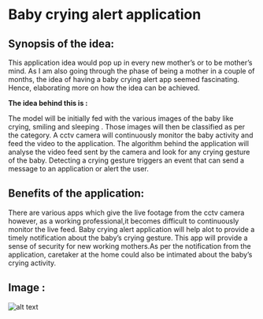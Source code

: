 # Baby crying alert application 

## Synopsis of the idea:

This application idea would pop up in every new mother’s or to be mother’s mind. As I am also going through the phase of being a mother in a couple of months, the idea of having a baby crying alert app seemed fascinating. Hence, elaborating more on how the idea can be achieved.

**The idea behind this is :**

The model will be initially fed with the various images of the baby like crying, smiling and sleeping . Those images will then be classified as per the category. 
A cctv camera will continuously monitor the baby activity and feed the video to the application. The algorithm behind the application will analyse the video feed sent by the camera and look for any crying gesture of the baby.
Detecting a crying gesture triggers an event that can send a message to an application or alert the user.

## Benefits of the application:

There are various apps which give the live footage from the cctv camera however, as a working professional,it becomes difficult to continuously monitor the live feed.  Baby crying alert application will help alot to provide a timely notification about the baby’s crying gesture.
This app will provide a sense of security for new working mothers.As per the notification from the application, caretaker at the home could also be intimated about the baby’s crying activity.


## Image :

![alt text](https://st1.thehealthsite.com/wp-content/uploads/2020/02/unique-baby-girl-name-2020-655x353.jpg)